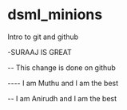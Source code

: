 # dsml_minions
 Intro to git and github

-SURAAJ IS GREAT

-- This change is done on github

---- I am Muthu and I am the best

-- I am Anirudh and I am the best
